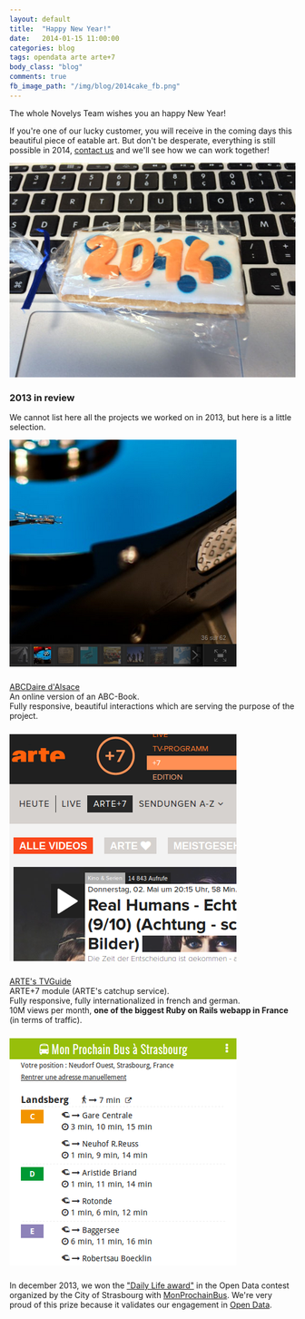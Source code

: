 ```yaml
---
layout: default
title:  "Happy New Year!"
date:   2014-01-15 11:00:00
categories: blog
tags: opendata arte arte+7
body_class: "blog"
comments: true
fb_image_path: "/img/blog/2014cake_fb.png"
---
```


The whole Novelys Team wishes you an happy New Year!

If you're one of our lucky customer, you will receive in the coming days this beautiful piece of eatable art. But don't be desperate, everything is still possible in 2014, [contact us](/contact.html) and we'll see how we can work together!

<img src="/img/blog/2014cake.jpg" alt="2014 cake" class="text-center" />

<h3>2013 in review</h3>

We cannot list here all the projects we worked on in 2013, but here is a little selection.

<div class="row-fluid">
  <div class="span2">
    <a href="/portfolio/abcalsace.html"><img src="/img/home/abcalsace.png" /></a>
  </div>
  <div class="span8">
    <p style="padding: 10px 0;">
      <a href="/portfolio/abcalsace.html">ABCDaire d'Alsace</a>
      <br/>
      An online version of an ABC-Book.
      <br/>
      Fully responsive, beautiful interactions which are serving the purpose of the project.
    </p>
  </div>
</div>

<div class="row-fluid">
  <div class="span2">
    <a href="/portfolio/artetvguide.html"><img src="/img/home/artetvguide.png" /></a>
  </div>
  <div class="span8">
    <p style="padding: 10px 0;">
      <a href="/portfolio/artetvguide.html">ARTE's TVGuide</a>
      <br/>
      ARTE+7 module (ARTE's catchup service).
      <br/>
      Fully responsive, fully internationalized in french and german.
      <br/>
      10M views per month, <strong>one of the biggest Ruby on Rails webapp in France</strong> (in terms of traffic).
    </p>
  </div>
</div>

<div class="row-fluid">
  <div class="span2">
    <a href="/portfolio/opendata.html"><img src="/img/home/opendata.png" /></a>
  </div>
  <div class="span8">
    <p style="padding: 10px 0;">
      In december 2013, we won the <a href="http://www.europtimist.eu/actualites/resultats-du-concours-open-data-et-felicitations-aux-gagnants" target="_blank">"Daily Life award"</a> in the Open Data contest organized by the City of Strasbourg with <a href="http://www.monprochainbus.eu" target="_blank">MonProchainBus</a>. We're very proud of this prize because it validates our engagement in <a href="/portfolio/opendata.html">Open Data</a>.
    </p>
  </div>
</div>
